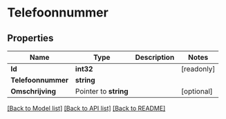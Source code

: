 # Telefoonnummer

## Properties

Name | Type | Description | Notes
------------ | ------------- | ------------- | -------------
**Id** | **int32** |  | [readonly] 
**Telefoonnummer** | **string** |  | 
**Omschrijving** | Pointer to **string** |  | [optional] 

[[Back to Model list]](../README.md#documentation-for-models) [[Back to API list]](../README.md#documentation-for-api-endpoints) [[Back to README]](../README.md)


